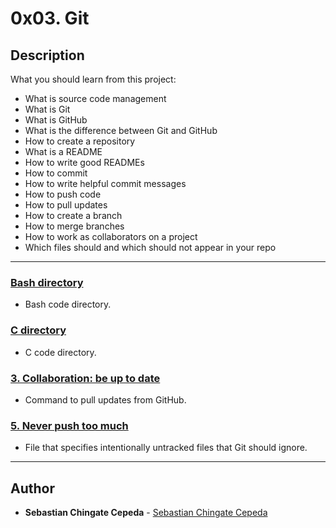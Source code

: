 # 0x03. Git

## Description
What you should learn from this project:

* What is source code management
* What is Git
* What is GitHub
* What is the difference between Git and GitHub
* How to create a repository
* What is a README
* How to write good READMEs
* How to commit
* How to write helpful commit messages
* How to push code
* How to pull updates
* How to create a branch
* How to merge branches
* How to work as collaborators on a project
* Which files should and which should not appear in your repo

---

### [Bash directory](./bash)
* Bash code directory.


### [C directory](./c)
* C code directory.


### [3. Collaboration: be up to date](./up_to_date)
* Command to pull updates from GitHub.


### [5. Never push too much](./.gitignore)
* File that specifies intentionally untracked files that Git should ignore.

---

## Author
* **Sebastian Chingate Cepeda** - [Sebastian Chingate Cepeda](sebastiancepeda02@gmail.com)